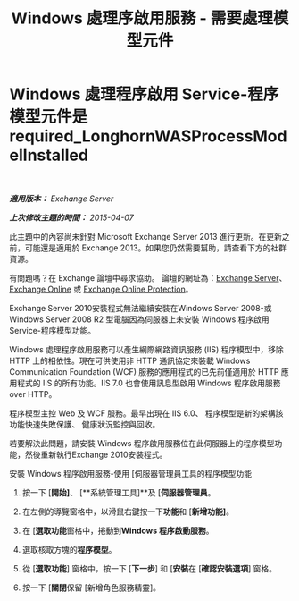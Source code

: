 ﻿---
title: 'Windows 處理序啟用服務 - 需要處理模型元件'
TOCTitle: Windows 處理程序啟用 Service-程序模型元件是 required_LonghornWASProcessModelInstalled
ms:assetid: 8cc13dbb-4921-4c07-8602-d26613d7730a
ms:mtpsurl: https://technet.microsoft.com/zh-tw/library/ms.exch.setupreadiness.longhornwasprocessmodelinstalled(v=EXCHG.150)
ms:contentKeyID: 50473697
ms.date: 05/21/2018
mtps_version: v=EXCHG.150
ms.translationtype: MT
---

# Windows 處理程序啟用 Service-程序模型元件是 required\_LonghornWASProcessModelInstalled

 

_**適用版本：** Exchange Server_

_**上次修改主題的時間：** 2015-04-07_

此主題中的內容尚未針對 Microsoft Exchange Server 2013 進行更新。在更新之前，可能還是適用於 Exchange 2013。如果您仍然需要幫助，請查看下方的社群資源。

有問題嗎？在 Exchange 論壇中尋求協助。 論壇的網址為：[Exchange Server](https://go.microsoft.com/fwlink/p/?linkid=60612)、 [Exchange Online](https://go.microsoft.com/fwlink/p/?linkid=267542) 或 [Exchange Online Protection](https://go.microsoft.com/fwlink/p/?linkid=285351)。

Exchange Server 2010安裝程式無法繼續安裝在Windows Server 2008-或Windows Server 2008 R2 型電腦因為伺服器上未安裝 Windows 程序啟用 Service-程序模型功能。

Windows 處理程序啟用服務可以產生網際網路資訊服務 (IIS) 程序模型中，移除 HTTP 上的相依性。現在可供使用非 HTTP 通訊協定來裝載 Windows Communication Foundation (WCF) 服務的應用程式的已先前僅適用於 HTTP 應用程式的 IIS 的所有功能。IIS 7.0 也會使用訊息型啟用 Windows 程序啟用服務 over HTTP。

程序模型主控 Web 及 WCF 服務。最早出現在 IIS 6.0、 程序模型是新的架構該功能快速失敗保護、 健康狀況監控與回收。

若要解決此問題，請安裝 Windows 程序啟用服務位在此伺服器上的程序模型功能，然後重新執行Exchange 2010安裝程式。

安裝 Windows 程序啟用服務-使用 \[伺服器管理員工具的程序模型功能

1.  按一下 \[**開始\]**、 \[**系統管理工具\]**及 \[**伺服器管理員**。

2.  在左側的導覽窗格中，以滑鼠右鍵按一下**功能**和 \[**新增功能\]**。

3.  在 \[**選取功能**窗格中，捲動到**Windows 程序啟動服務**。

4.  選取核取方塊的**程序模型**。

5.  從 \[**選取功能**\] 窗格中，按一下 \[**下一步**\] 和 \[**安裝**在 \[**確認安裝選項**\] 窗格。

6.  按一下 \[**關閉**保留 \[新增角色服務精靈\]。

